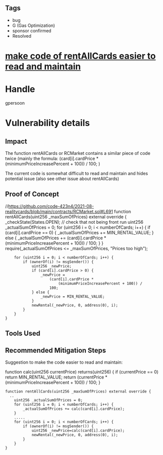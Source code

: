 ## Tags

- bug
- G (Gas Optimization)
- sponsor confirmed
- Resolved

# [make code of rentAllCards easier to read and maintain](https://github.com/code-423n4/2021-08-realitycards-findings/issues/20) 

# Handle

gpersoon


# Vulnerability details

## Impact
The function rentAllCards or RCMarket contains a similar piece of code twice
(mainly the formula: (card[i].cardPrice * (minimumPriceIncreasePercent + 100)) / 100; )

The current code is somewhat difficult to read and maintain and hides potential issue (also see other issue about rentAllCards)

## Proof of Concept
//https://github.com/code-423n4/2021-08-realitycards/blob/main/contracts/RCMarket.sol#L691
  function rentAllCards(uint256 _maxSumOfPrices) external override {
        _checkState(States.OPEN);
        // check that not being front run
        uint256 _actualSumOfPrices = 0;
        for (uint256 i = 0; i < numberOfCards; i++) {
            if (card[i].cardPrice == 0) {
                _actualSumOfPrices += MIN_RENTAL_VALUE;
            } else {
                _actualSumOfPrices += (card[i].cardPrice * (minimumPriceIncreasePercent + 100)) / 100;
            }
        }
        require(_actualSumOfPrices <= _maxSumOfPrices, "Prices too high");

        for (uint256 i = 0; i < numberOfCards; i++) {
            if (ownerOf(i) != msgSender()) {
                uint256 _newPrice;
                if (card[i].cardPrice > 0) {
                    _newPrice =
                        (card[i].cardPrice *
                            (minimumPriceIncreasePercent + 100)) /
                        100;
                } else {
                    _newPrice = MIN_RENTAL_VALUE;
                }
                newRental(_newPrice, 0, address(0), i);
            }
        }
    }


## Tools Used

## Recommended Mitigation Steps
Suggestion to make the code easier to read and maintain:

 function calc(uint256 currentPrice) returns(uint256) {
        if (currentPrice == 0) 
            return MIN_RENTAL_VALUE;
        return (currentPrice *(minimumPriceIncreasePercent + 100)) / 100;
    }
    
    function rentAllCards(uint256 _maxSumOfPrices) external override {
      ..
        uint256 _actualSumOfPrices = 0;
        for (uint256 i = 0; i < numberOfCards; i++) {
            _actualSumOfPrices += calc(card[i].cardPrice);
        }
        .....
        for (uint256 i = 0; i < numberOfCards; i++) {
            if (ownerOf(i) != msgSender()) {
                uint256 _newPrice=calc(card[i].cardPrice);
                newRental(_newPrice, 0, address(0), i);
            }
        }
    }


